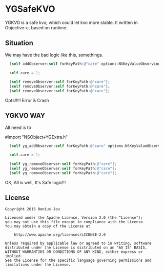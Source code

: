 # YGSafeKVO

YGKVO is a safe kvo, which could let kvo more stable. It written in Objective-c, based on runtime.

Situation
-----

We may have the bad logic like this, somethings.

```objective-c
  [self addObserver:self forKeyPath:@"care" options:NSKeyValueObservingOptionNew context:nil];
  
  self.care = 1;
  
  [self removeObserver:self forKeyPath:@"care"];
  [self removeObserver:self forKeyPath:@"care"];
  [self removeObserver:self forKeyPath:@"care"];

```

Opts!!!!!
Error & Crash

YGKVO WAY
-----

All need is to 

#import "NSObject+YGExtra.h"

```objective-c
  [self yg_addObserver:self forKeyPath:@"care" options:NSKeyValueObservingOptionNew context:nil];
  
  self.care = 1;
  
  [self yg_removeObserver:self forKeyPath:@"care"];
  [self yg_removeObserver:self forKeyPath:@"care"];
  [self yg_removeObserver:self forKeyPath:@"care"];

```

OK, All is well, It's Safe logic!!!

License
-------
	Copyright 2015 Oenius Jou
	
	Licensed under the Apache License, Version 2.0 (the "License");
	you may not use this file except in compliance with the License.
	You may obtain a copy of the License at
	
	    http://www.apache.org/licenses/LICENSE-2.0
	
	Unless required by applicable law or agreed to in writing, software
	distributed under the License is distributed on an "AS IS" BASIS,
	WITHOUT WARRANTIES OR CONDITIONS OF ANY KIND, either express or implied.
	See the License for the specific language governing permissions and
	limitations under the License.
